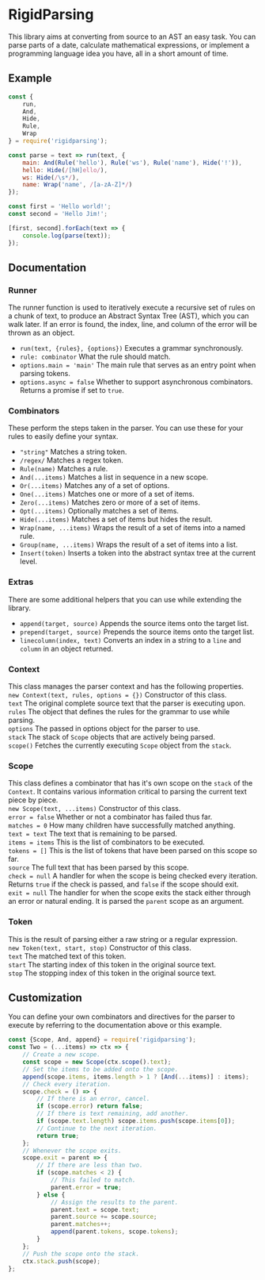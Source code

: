 # RigidParsing
This library aims at converting from source to an AST an easy task. You can parse parts of a date, calculate mathematical expressions, or implement a programming language idea you have, all in a short amount of time.  

## Example
```js
const {
	run,
	And,
	Hide,
	Rule,
	Wrap
} = require('rigidparsing');

const parse = text => run(text, {
	main: And(Rule('hello'), Rule('ws'), Rule('name'), Hide('!')),
	hello: Hide(/[hH]ello/),
	ws: Hide(/\s*/),
	name: Wrap('name', /[a-zA-Z]*/)
});

const first = 'Hello world!';
const second = 'Hello Jim!';

[first, second].forEach(text => {
    console.log(parse(text));
});
```

## Documentation

### Runner
The runner function is used to iteratively execute a recursive set of rules on a chunk of text, to produce an Abstract Syntax Tree (AST), which you can walk later. If an error is found, the index, line, and column of the error will be thrown as an object.
* `run(text, {rules}, {options})` Executes a grammar synchronously.  
* `rule: combinator` What the rule should match.  
* `options.main = 'main'` The main rule that serves as an entry point when parsing tokens.  
* `options.async = false` Whether to support asynchronous combinators. Returns a promise if set to `true`.  

### Combinators
These perform the steps taken in the parser. You can use these for your rules to easily define your syntax.  
* `"string"` Matches a string token.  
* `/regex/` Matches a regex token.  
* `Rule(name)` Matches a rule.  
* `And(...items)` Matches a list in sequence in a new scope.  
* `Or(...items)` Matches any of a set of options.  
* `One(...items)` Matches one or more of a set of items.  
* `Zero(...items)` Matches zero or more of a set of items.  
* `Opt(...items)` Optionally matches a set of items.  
* `Hide(...items)` Matches a set of items but hides the result.  
* `Wrap(name, ...items)` Wraps the result of a set of items into a named rule.  
* `Group(name, ...items)` Wraps the result of a set of items into a list.  
* `Insert(token)` Inserts a token into the abstract syntax tree at the current level.  

### Extras
There are some additional helpers that you can use while extending the library.  
* `append(target, source)` Appends the source items onto the target list.  
* `prepend(target, source)` Prepends the source items onto the target list.  
* `linecolumn(index, text)` Converts an index in a string to a `line` and `column` in an object returned.  

### Context
This class manages the parser context and has the following properties.  
`new Context(text, rules, options = {})` Constructor of this class.  
`text` The original complete source text that the parser is executing upon.  
`rules` The object that defines the rules for the grammar to use while parsing.  
`options`  The passed in options object for the parser to use.  
`stack` The stack of `Scope` objects that are actively being parsed.  
`scope()` Fetches the currently executing `Scope` object from the `stack`.  

### Scope
This class defines a combinator that has it's own scope on the `stack` of the `Context`. It contains various information critical to parsing the current text piece by piece.  
`new Scope(text, ...items)` Constructor of this class.  
`error = false` Whether or not a combinator has failed thus far.  
`matches = 0` How many children have successfully matched anything.  
`text = text` The text that is remaining to be parsed.  
`items = items` This is the list of combinators to be executed.  
`tokens = []` This is the list of tokens that have been parsed on this scope so far.  
`source` The full text that has been parsed by this scope.  
`check = null` A handler for when the scope is being checked every iteration. Returns `true` if the check is passed, and `false` if the scope should exit.  
`exit = null` The handler for when the scope exits the stack either through an error or natural ending. It is parsed the `parent` scope as an argument.  

### Token
This is the result of parsing either a raw string or a regular expression.  
`new Token(text, start, stop)` Constructor of this class.  
`text` The matched text of this token.  
`start` The starting index of this token in the original source text.  
`stop` The stopping index of this token in the original source text.  

## Customization
You can define your own combinators and directives for the parser to execute by referring to the documentation above or this example.
```js
const {Scope, And, append} = require('rigidparsing');
const Two = (...items) => ctx => {
	// Create a new scope.
	const scope = new Scope(ctx.scope().text);
	// Set the items to be added onto the scope.
	append(scope.items, items.length > 1 ? [And(...items)] : items);
	// Check every iteration.
	scope.check = () => {
		// If there is an error, cancel.
		if (scope.error) return false;
		// If there is text remaining, add another.
		if (scope.text.length) scope.items.push(scope.items[0]);
		// Continue to the next iteration.
		return true;
	};
	// Whenever the scope exits.
	scope.exit = parent => {
		// If there are less than two.
		if (scope.matches < 2) {
			// This failed to match.
			parent.error = true;
		} else {
			// Assign the results to the parent.
			parent.text = scope.text;
			parent.source += scope.source;
			parent.matches++;
			append(parent.tokens, scope.tokens);
		}
	};
	// Push the scope onto the stack.
	ctx.stack.push(scope);
};
```